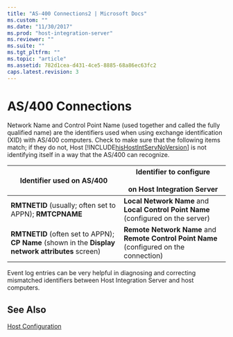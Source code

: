 ```yaml
---
title: "AS-400 Connections2 | Microsoft Docs"
ms.custom: ""
ms.date: "11/30/2017"
ms.prod: "host-integration-server"
ms.reviewer: ""
ms.suite: ""
ms.tgt_pltfrm: ""
ms.topic: "article"
ms.assetid: 782d1cea-d431-4ce5-8885-68a86ec63fc2
caps.latest.revision: 3
---
```

# AS/400 Connections
Network Name and Control Point Name (used together and called the fully qualified name) are the identifiers used when using exchange identification (XID) with AS/400 computers. Check to make sure that the following items match; if they do not, Host [!INCLUDE[hisHostIntServNoVersion](../includes/hishostintservnoversion-md.md)] is not identifying itself in a way that the AS/400 can recognize.  
  
|Identifier used on AS/400|Identifier to configure<br /><br /> on Host Integration Server|  
|--------------------------------|------------------------------------------------------------|  
|**RMTNETID** (usually; often set to APPN); **RMTCPNAME**|**Local Network Name** and **Local Control Point Name** (configured on the server)|  
|**RMTNETID** (often set to APPN); **CP Name** (shown in the **Display network attributes** screen)|**Remote Network Name** and **Remote Control Point Name** (configured on the connection)|  
  
 Event log entries can be very helpful in diagnosing and correcting mismatched identifiers between Host Integration Server and host computers.  
  
## See Also  
 [Host Configuration](../HIS2010/host-configuration2.md)